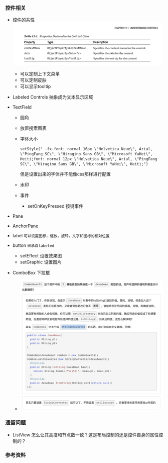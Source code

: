 
### 控件相关
+ 控件的共性
![-w898](media/15372838303277.jpg)
    + 可以定制上下文菜单
    + 可以定制皮肤
    + 可以显示tooltip
+ Labeled Controls 抽象成为文本显示区域
+ TextField
   + 圆角
   + 放置搜索图表
   + 字体大小
   
   		```
   		setStyle(" -fx-font: normal 16px \"Helvetica Neue\", Arial, \"PingFang SC\", \"Hiragino Sans GB\", \"Microsoft YaHei\", Heiti;font: normal 12px \"Helvetica Neue\", Arial, \"PingFang SC\", \"Hiragino Sans GB\", \"Microsoft YaHei\", Heiti;")
   		```
   		但是设置出来的字体并不能像css那样进行配置
   
   + 水印
   + 事件
      + setOnKeyPressed 按键事件
      
+ Pane

+ AnchorPane


+ label `可以设置图标，缩放，旋转，文字和图标的相对位置`
+ button `继承自labeled`
    + setEffect 设置效果图
    + setGraphic 设置图片
    
+ ComboBox 下拉框
    + ![-w649](media/15372798338331.jpg)


### 遗留问题
+ ListView 怎么让其高度和节点数一致？这是布局控制的还是控件自身的属性控制的？

### 参考资料
